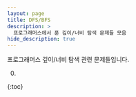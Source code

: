 ```yaml
---
layout: page
title: DFS/BFS
description: >
  프로그래머스에서 푼 깊이/너비 탐색 문제들 모음
hide_description: true
---
```

프로그래머스 깊이/너비 탐색 관련 문제들입니다.

0. 
{:toc}
